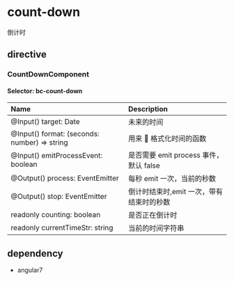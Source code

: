 # count-down

倒计时

## directive

### CountDownComponent

#### Selector: bc-count-down

| Name                                         | Description                              |
| :------------------------------------------- | :--------------------------------------- |
| @Input() target: Date                        | 未来的时间                               |
| @Input() format: (seconds: number) => string | 用来  格式化时间的函数                   |
| @Input() emitProcessEvent: boolean           | 是否需要 emit process 事件，默认 false   |
| @Output() process: EventEmitter<number>      | 每秒 emit 一次，当前的秒数               |
| @Output() stop: EventEmitter<number>         | 倒计时结束时,emit 一次，带有结束时的秒数 |
| readonly counting: boolean                   | 是否正在倒计时                           |
| readonly currentTimeStr: string              | 当前的时间字符串                         |

## dependency

- angular7
